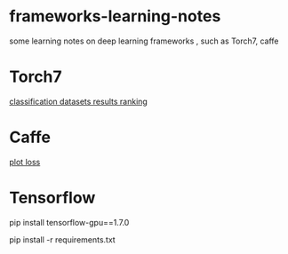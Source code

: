 # frameworks-learning-notes
some learning notes on deep learning frameworks , such as Torch7, caffe


# Torch7
[classification datasets results ranking](https://rodrigob.github.io/are_we_there_yet/build/classification_datasets_results.html)

# Caffe
[plot loss](https://cvdreamer.wordpress.com/2016/07/27/how-to-plot-training/)

# Tensorflow

pip install tensorflow-gpu==1.7.0

pip install -r requirements.txt
